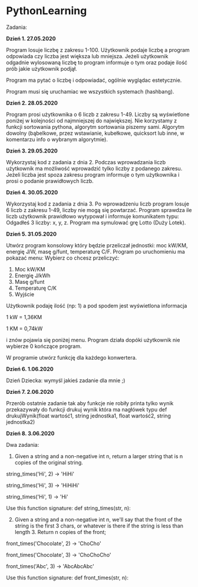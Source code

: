 # PythonLearning

Zadania:

**Dzień 1. 27.05.2020**

Program losuje liczbę z zakresu 1-100. Użytkownik podaje liczbę a program odpowiada czy liczba jest większa lub mniejsza. Jeżeli użytkownik odgadnie wylosowaną liczbę to program informuje o tym oraz podaje ilość prób jakie użytkownik podjął.

Program ma pytać o liczbę i odpowiadać, ogólnie wyglądac estetycznie.

Program musi się uruchamiac we wszystkich systemach (hashbang).

**Dzień 2. 28.05.2020**

Program prosi użytkownika o 6 liczb z zakresu 1-49. Liczby są wyświetlone poniżej w kolejności od najmniejszej do największej. Nie korzystamy z funkcji sortowania pythona, algorytm sortowania piszemy sami. Algorytm dowolny (bąbelkowe, przez wstawianie, kubełkowe, quicksort lub inne, w komentarzu info o wybranym algorytmie).

**Dzień 3. 29.05.2020**

Wykorzystaj kod z zadania z dnia 2. Podczas wprowadzania liczb użytkownik ma możliwość wprowadzić tylko liczby z podanego zakresu. Jeżeli liczba jest spoza zakresu program informuje o tym użytkownika i prosi o podanie prawidłowych liczb.

**Dzień 4. 30.05.2020**

Wykorzystaj kod z zadania z dnia 3. Po wprowadzeniu liczb program losuje 6 liczb z zakresu 1-49, liczby nie mogą się powtarzać. Program sprawdza ile liczb użytkownik prawidłowo wytypował i informuje komunikatem typu: Odgadłeś 3 liczby: x, y, z. Program ma symulować grę Lotto (Duży Lotek).

**Dzień 5. 31.05.2020**

Utwórz program konsolowy który będzie przeliczał jednostki: moc kW/KM, energię J/W, masę g/funt, temperaturę C/F.
Program po uruchomieniu ma pokazać menu:
Wybierz co chcesz przeliczyć:
1. Moc kW/KM
2. Energię J/kWh
3. Masę g/funt
4. Temperaturę C/K
0. Wyjście

Użytkownik podaję ilość (np: 1) a pod spodem jest wyświetlona informacja

1 kW = 1,36KM

1 KM = 0,74kW

i znów pojawia się poniżej menu. Program działa dopóki użytkownik nie wybierze 0 kończące program.

W programie utwórz funkcję dla każdego konwertera.

**Dzień 6. 1.06.2020**

Dzień Dziecka: wymyśl jakieś zadanie dla mnie ;)

**Dzień 7. 2.06.2020**

Przerób ostatnie zadanie tak aby funkcje nie robiły printa tylko wynik przekazywały do funkcji drukuj wynik która ma nagłówek typu def drukujWynik(float wartość1, string jednostka1, float wartość2, string jednostka2)

**Dzień 8. 3.06.2020**

Dwa zadania:
1. Given a string and a non-negative int n, return a larger string that is n copies of the original string.

string_times('Hi', 2) → 'HiHi'

string_times('Hi', 3) → 'HiHiHi'

string_times('Hi', 1) → 'Hi'

Use this function signature:
def string_times(str, n):

2. Given a string and a non-negative int n, we'll say that the front of the string is the first 3 chars, or whatever is there if the string is less than length 3. Return n copies of the front;

front_times('Chocolate', 2) → 'ChoCho'

front_times('Chocolate', 3) → 'ChoChoCho'

front_times('Abc', 3) → 'AbcAbcAbc'

Use this function signature:
def front_times(str, n):
